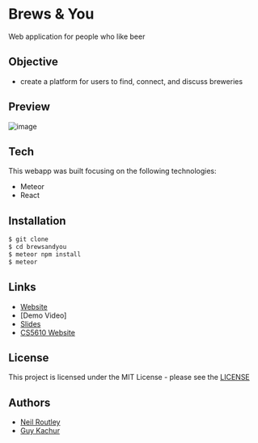 # Brews & You

Web application for people who like beer

## Objective

* create a platform for users to find, connect, and discuss breweries

## Preview

![image](./demo/brewsDemo.gif)

## Tech

This webapp was built focusing on the following technologies:

- Meteor
- React

## Installation

```sh
$ git clone
$ cd brewsandyou
$ meteor npm install
$ meteor
```

## Links

- [Website](https://brewsandyou.herokuapp.com/)
- [Demo Video]
- [Slides](https://docs.google.com/presentation/d/1EP9UOo2u6HPyq8e04K04H-uBRg0l7IoKC8SXiYm1Kvw/edit?usp=sharing)
- [CS5610 Website](http://johnguerra.co/classes/webDevelopment_spring_2019/)

## License

This project is licensed under the MIT License - please see the [LICENSE](LICENSE)

## Authors

- [Neil Routley](https://github.com/neilroutley)
- [Guy Kachur](https://github.com/GuyKachur)
